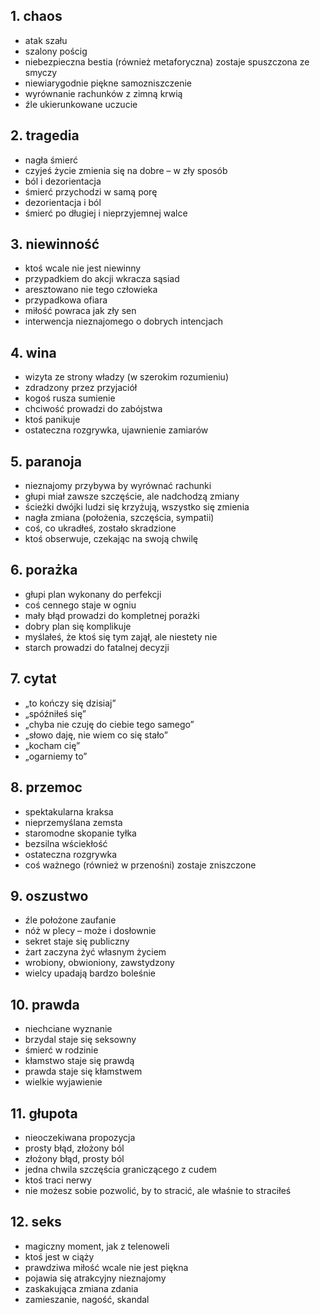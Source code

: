 ## 1. chaos
- atak szału
- szalony pościg
- niebezpieczna bestia (również metaforyczna) zostaje spuszczona ze smyczy
- niewiarygodnie piękne samozniszczenie
- wyrównanie rachunków z zimną krwią
- źle ukierunkowane uczucie
## 2. tragedia
- nagła śmierć
- czyjeś życie zmienia się na dobre – w zły sposób
- ból i dezorientacja
- śmierć przychodzi w samą porę
- dezorientacja i ból
- śmierć po długiej i nieprzyjemnej walce
## 3. niewinność
- ktoś wcale nie jest niewinny
- przypadkiem do akcji wkracza sąsiad
- aresztowano nie tego człowieka
- przypadkowa ofiara
- miłość powraca jak zły sen
- interwencja nieznajomego o dobrych intencjach
## 4. wina
- wizyta ze strony władzy (w szerokim rozumieniu)
- zdradzony przez przyjaciół
- kogoś rusza sumienie
- chciwość prowadzi do zabójstwa
- ktoś panikuje
- ostateczna rozgrywka, ujawnienie zamiarów
## 5. paranoja
- nieznajomy przybywa by wyrównać rachunki
- głupi miał zawsze szczęście, ale nadchodzą zmiany
- ścieżki dwójki ludzi się krzyżują, wszystko się zmienia
- nagła zmiana (położenia, szczęścia, sympatii)
- coś, co ukradłeś, zostało skradzione
- ktoś obserwuje, czekając na swoją chwilę
## 6. porażka
- głupi plan wykonany do perfekcji
- coś cennego staje w ogniu
- mały błąd prowadzi do kompletnej porażki
- dobry plan się komplikuje
- myślałeś, że ktoś się tym zajął, ale niestety nie
- starch prowadzi do fatalnej decyzji
## 7. cytat
- „to kończy się dzisiaj”
- „spóźniłeś się”
- „chyba nie czuję do ciebie tego samego”
- „słowo daję, nie wiem co się stało”
- „kocham cię”
- „ogarniemy to”
## 8. przemoc
- spektakularna kraksa
- nieprzemyślana zemsta
- staromodne skopanie tyłka
- bezsilna wściekłość
- ostateczna rozgrywka
- coś ważnego (również w przenośni) zostaje zniszczone
## 9. oszustwo
- źle położone zaufanie
- nóż w plecy – może i dosłownie
- sekret staje się publiczny
- żart zaczyna żyć własnym życiem
- wrobiony, obwioniony, zawstydzony
- wielcy upadają bardzo boleśnie
## 10. prawda
- niechciane wyznanie
- brzydal staje się seksowny
- śmierć w rodzinie
- kłamstwo staje się prawdą
- prawda staje się kłamstwem
- wielkie wyjawienie
## 11. głupota
- nieoczekiwana propozycja
- prosty błąd, złożony ból
- złożony błąd, prosty ból
- jedna chwila szczęścia graniczącego z cudem
- ktoś traci nerwy
- nie możesz sobie pozwolić, by to stracić, ale właśnie to straciłeś
## 12. seks
- magiczny moment, jak z telenoweli
- ktoś jest w ciąży
- prawdziwa miłość wcale nie jest piękna
- pojawia się atrakcyjny nieznajomy
- zaskakująca zmiana zdania
- zamieszanie, nagość, skandal
